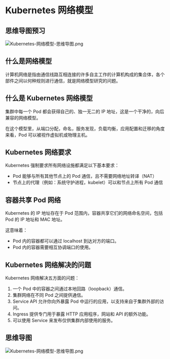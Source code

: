 # Kubernetes 网络模型

## 思维导图预习

![Kubernetes-网络模型-思维导图.png](https://cnymw.github.io/GolangStudy/docs/Kubernetes-网络模型/Kubernetes-网络模型-思维导图.png)

## 什么是网络模型

计算机网络是指由通信线路互相连接的许多自主工作的计算机构成的集合体，各个部件之间以何种规则进行通信，就是网络模型研究的问题。

## 什么是 Kubernetes 网络模型

集群中每一个 Pod 都会获得自己的、独一无二的 IP 地址，这是一个干净的，向后兼容的网络模型。

在这个模型里，从端口分配，命名，服务发现，负载均衡，应用配置和迁移的角度来看，Pod 可以被视作虚拟机或物理主机。

## Kubernetes 网络要求

Kubernetes 强制要求所有网络设施都满足以下基本要求：

- Pod 能够与所有其他节点上的 Pod 通信，且不需要网络地址转译（NAT）
- 节点上的代理（例如：系统守护进程，kubelet）可以和节点上所有 Pod 通信

## 容器共享 Pod 网络

Kubernetes 的 IP 地址存在于 Pod 范围内，容器共享它们的网络命名空间，包括 Pod 的 IP 地址和 MAC 地址。

这意味着：

- Pod 内的容器都可以通过 localhost 到达对方的端口。
- Pod 内的容器需要相互协调端口的使用。

## Kubernetes 网络解决的问题

Kubernetes 网络解决五方面的问题：

1. 一个 Pod 中的容器之间通过本地回路（loopback）通信。
2. 集群网络在不同 Pod 之间提供通信。
3. Service API 允许你向外暴露 Pod 中运行的应用，以支持来自于集群外部的访问。 
4. Ingress 提供专门用于暴露 HTTP 应用程序，网站和 API 的额外功能。
5. 可以使用 Service 来发布仅供集群内部使用的服务。

## 思维导图

![Kubernetes-网络模型-思维导图.png](https://cnymw.github.io/GolangStudy/docs/Kubernetes-网络模型/Kubernetes-网络模型-思维导图.png)
